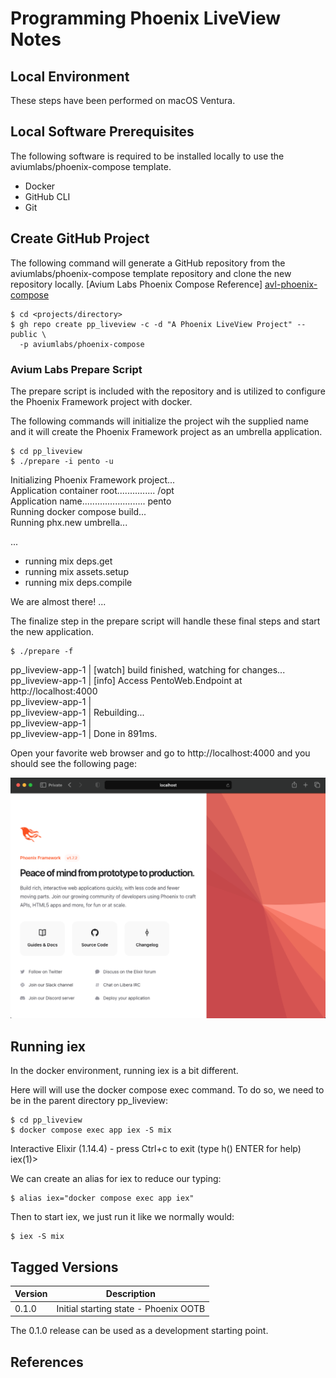 Programming Phoenix LiveView Notes
==================================

Local Environment
-----------------
These steps have been performed on macOS Ventura.

Local Software Prerequisites
----------------------------
The following software is required to be installed locally to use the 
aviumlabs/phoenix-compose template.

- Docker
- GitHub CLI
- Git

Create GitHub Project 
---------------------
The following command will generate a GitHub repository from the 
aviumlabs/phoenix-compose template repository and clone the new repository 
locally. [Avium Labs Phoenix Compose Reference] [avl-phoenix-compose]

    $ cd <projects/directory>
    $ gh repo create pp_liveview -c -d "A Phoenix LiveView Project" --public \
      -p aviumlabs/phoenix-compose

### Avium Labs Prepare Script 

The prepare script is included with the repository and is utilized to configure 
the Phoenix Framework project with docker. 

The following commands will initialize the project wih the supplied name and 
it will create the Phoenix Framework project as an umbrella application.

    $ cd pp_liveview
    $ ./prepare -i pento -u

Initializing Phoenix Framework project...<br />
Application container root............... /opt<br />
Application name......................... pento<br />
Running docker compose build...<br />
Running phx.new umbrella...<br />

...
* running mix deps.get
* running mix assets.setup
* running mix deps.compile

We are almost there! ...

The finalize step in the prepare script will handle these final steps and 
start the new application.

    $ ./prepare -f

pp\_liveview-app-1  | [watch] build finished, watching for changes...<br />
pp\_liveview-app-1  | [info] Access PentoWeb.Endpoint at http://localhost:4000<br />
pp\_liveview-app-1  |<br />
pp\_liveview-app-1  | Rebuilding...<br />
pp\_liveview-app-1  |<br />
pp\_liveview-app-1  | Done in 891ms.<br />

Open your favorite web browser and go to http://localhost:4000 and you should 
see the following page:

![Localhost 4000](/docs/images/ppl-localhost-4000.png
"Programming Phoenix LiveView Default Landing Page")

Running iex
-----------
In the docker environment, running iex is a bit different. 

Here will will use the docker compose exec command. To do so, we need to be in 
the parent directory pp\_liveview:

    $ cd pp_liveview
    $ docker compose exec app iex -S mix

Interactive Elixir (1.14.4) - press Ctrl+c to exit (type h() ENTER for help)<br />
iex(1)> 

We can create an alias for iex to reduce our typing:

    $ alias iex="docker compose exec app iex"

Then to start iex, we just run it like we normally would:

    $ iex -S mix




Tagged Versions
---------------

| Version | Description                                                        |
|---------|--------------------------------------------------------------------|
| 0.1.0   | Initial starting state - Phoenix OOTB                              | 

The 0.1.0 release can be used as a development starting point.

References
----------

[avl-phoenix-compose]: https://github.com/aviumlabs/phoenix-compose
